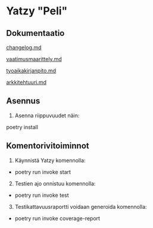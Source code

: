 # Yatzy "Peli"


## Dokumentaatio

[changelog.md](https://github.com/JuusoSaavalainen/ot-harjoitusty-/blob/main/dokumentaatio/changelog.md)

[vaatimusmaarittely.md](https://github.com/JuusoSaavalainen/ot-harjoitusty-/blob/main/dokumentaatio/vaatimusmaarittely.md)

[tyoaikakirjanpito.md](https://github.com/JuusoSaavalainen/ot-harjoitusty-/blob/main/dokumentaatio/tyoaikakirjanpito.md)

[arkkitehtuuri.md](https://github.com/JuusoSaavalainen/ot-harjoitusty-/blob/main/dokumentaatio/arkkitehtuuri.md)

## Asennus

1. Asenna riippuvuudet näin:

poetry install

## Komentorivitoiminnot

1. Käynnistä Yatzy komennolla:

- poetry run invoke start

2. Testien ajo onnistuu komennolla:

- poetry run invoke test

3. Testikattavuusraportti voidaan generoida komennolla:

- poetry run invoke coverage-report
